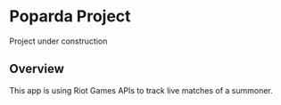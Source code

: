 # Poparda Project

Project under construction

## Overview

This app is using Riot Games APIs to track live matches of a summoner.